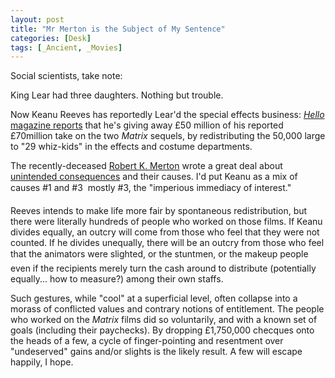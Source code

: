 ```yaml
---
layout: post
title: "Mr Merton is the Subject of My Sentence"
categories: [Desk]
tags: [_Ancient, _Movies]
---
```

Social scientists, take note:

King Lear had three daughters. Nothing but trouble.

<!--more-->
Now Keanu Reeves has reportedly Lear'd the special effects business: <a href="http://www.hellomagazine.com/2003/05/28/keanureeves/"><i>Hello</i> magazine reports</a> that he's giving away &pound;50 million of his reported &pound;70million take on the two <i>Matrix</i> sequels, by redistributing the 50,000 large to "29 whiz-kids" in the effects and costume departments.

The recently-deceased <a href="http://www.econlib.org/library/Enc/UnintendedConsequences.html">Robert K. Merton</a> wrote a great deal about <a href="http://www.unintendedconsequences.com">unintended consequences</a> and their causes. I'd put Keanu as a mix of causes #1 and #3 &#151; mostly #3, the "imperious immediacy of interest."

Reeves intends to make life more fair by spontaneous redistribution, but there were literally hundreds of people who worked on those films. If Keanu divides equally, an outcry will come from those who feel that they were not counted. If he divides unequally, there will be an outcry from those who feel that the animators were slighted, or the stuntmen, or the makeup people &#151; even if the recipients merely turn the cash around to distribute (potentially equally... how to measure?) among their own staffs.

Such gestures, while "cool" at a superficial level, often collapse into a morass of conflicted values and contrary notions of entitlement. The people who worked on the <i>Matrix</i> films did so voluntarily, and with a known set of goals (including their paychecks). By dropping &pound;1,750,000 checques onto the heads of a few, a cycle of finger-pointing and resentment over "undeserved" gains and/or slights is the likely result. A few will escape happily, I hope.
